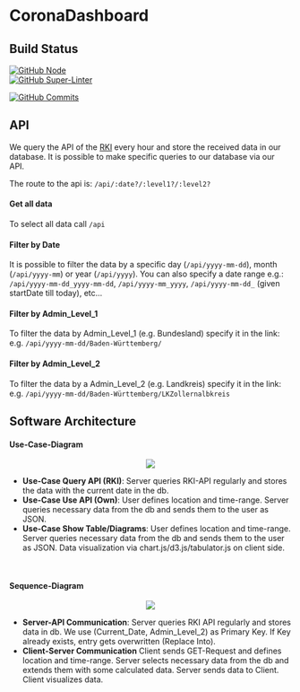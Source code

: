 # CoronaDashboard

## Build Status

[![GitHub Node](https://github.com/FelixGeisler/CoronaDashboard/workflows/Node.js%20CI/badge.svg)](https://github.com/actions/starter-workflows)  
[![GitHub Super-Linter](https://github.com/FelixGeisler/CoronaDashboard/workflows/Lint%20Code%20Base/badge.svg)](https://github.com/marketplace/actions/super-linter)

[![GitHub Commits](https://img.shields.io/github/commit-activity/w/FelixGeisler/CoronaDashboard)](https://github.com/FelixGeisler/CoronaDashboard/commits/main)

## API

We query the API of the [RKI](https://npgeo-corona-npgeo-de.hub.arcgis.com/datasets/917fc37a709542548cc3be077a786c17_0) every hour and store the received data in our database. It is possible to make specific queries to our database via our API.

The route to the api is: `/api/:date?/:level1?/:level2?`

#### Get all data

To select all data call `/api`
<br>

#### Filter by Date

It is possible to filter the data by a specific day (`/api/yyyy-mm-dd`), month (`/api/yyyy-mm`) or year (`/api/yyyy`).
You can also specify a date range e.g.: `/api/yyyy-mm-dd_yyyy-mm-dd`, `/api/yyyy-mm_yyyy`, `/api/yyyy-mm-dd_` (given startDate till today), etc...
<br>

#### Filter by Admin_Level_1

To filter the data by Admin_Level_1 (e.g. Bundesland) specify it in the link: e.g. `/api/yyyy-mm-dd/Baden-Württemberg/`
<br>

#### Filter by Admin_Level_2

To filter the data by a Admin_Level_2 (e.g. Landkreis) specify it in the link: e.g. `/api/yyyy-mm-dd/Baden-Württemberg/LKZollernalbkreis`
<br>

## Software Architecture

#### Use-Case-Diagram

<div align='center'>
<img src='http://www.plantuml.com/plantuml/png/XO_1JeD048Rl-nH_wWKExGCOqbJbuas3nFCKHjXqsMrc5xKQtrsd6e6BNWZ_zq--cTt5H9B6mHd7JmafG6pN9xHMk4asU1CFrXz9QC2HcWDr7DF9CRGctpas5Sip2oYYCjIa8AZZTwwD-Ht3wYP8y8IIOhyF9EqA5_Gs2kFT0425zHhPezZ4UaPvdIjU4XIR3RBxaUM4gxlR_195ONtZnfQtMnsVb-ghpl3ygJLdLHzUy41xnp_w2Spjkapb_9hOj-fU6afBdT0Gyyc_BFwLJTLqvso1Fa3P5FyqVfZTryyuk4y0'/>
</div>

- <b>Use-Case Query API (RKI)</b>:
Server queries RKI-API regularly and stores the data with the current date in the db.
- <b>Use-Case Use API (Own)</b>:
    User defines location and time-range. Server queries necessary data from the db and sends them to the user as JSON.
- <b>Use-Case Show Table/Diagrams</b>:
    User defines location and time-range. Server queries necessary data from the db and sends them to the user as JSON. Data visualization via chart.js/d3.js/tabulator.js on client side.
<br>

#### Sequence-Diagram

<div align='center'>
<img src='http://www.plantuml.com/plantuml/png/RP3DReCm48JlVefLSkO5E5H92OfGKHebg3qlPDLQCZy2Ewhoz3MuNGpn9O7PcUMRtGqQUsrg9Shs1n8bgT6mnOVfINHs8YlPePNSH51p0siKa_jA_PtwaFkJIZTSg0VKME90ootxSpQ4TcmkRzautCpsOz-Q3hQv_FhMhyhG7q5aNP2qTMqQMQ6MRICO0AANULCCnxGGM6bvHqqU9Kkk9hzx4Fm4aLt9qHYkwUaWRXI8iCJ5VInMOxYavtoVf92TYlUnRQ2f0ujSUbLsJU_-mCTqpSEVjmtoD2d4lx0kEEhBg3TCK5L6JHo3VmLUvYTjrB4zNurTCprxF-HWKCa7JRVPsHzJgry0'>
</div>

- <b>Server-API Communication</b>:
    Server queries RKI API regularly and stores data in db. We use (Current_Date, Admin_Level_2) as Primary Key. If Key already exists, entry gets overwritten (Replace Into).
- <b>Client-Server Communication</b>
    Client sends GET-Request and defines location and time-range. Server selects necessary data from the db and extends them with some calculated data. Server sends data to Client. Client visualizes data.

